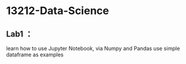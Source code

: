 # 13212-Data-Science
## Lab1 ：
learn how to use Jupyter Notebook, via Numpy and Pandas
use simple dataframe as examples
